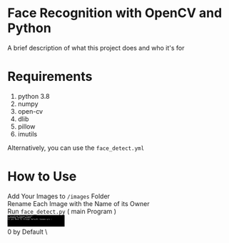 
# Face Recognition with OpenCV and Python
A brief description of what this project does and who it's for



# Requirements

1. python 3.8
2. numpy
3. open-cv
4. dlib
5. pillow
6. imutils

Alternatively, you can use the `face_detect.yml`

# How to Use

Add Your Images to `/images` Folder \
Rename Each Image with the Name of its Owner \
Run `face_detect.py` ( main Program ) \
<img src="/images/forreadme/1.PNG" width="128"/> \
0 by Default \






